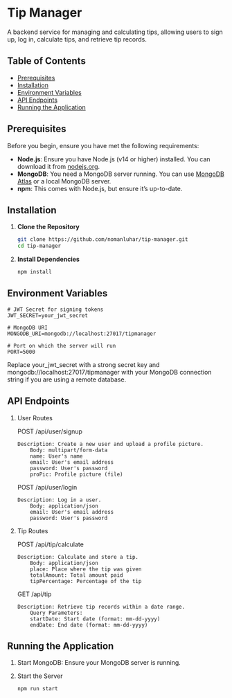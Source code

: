 # Tip Manager

A backend service for managing and calculating tips, allowing users to sign up, log in, calculate tips, and retrieve tip records.

## Table of Contents

- [Prerequisites](#prerequisites)
- [Installation](#installation)
- [Environment Variables](#environment-variables)
- [API Endpoints](#api-endpoints)
- [Running the Application](#running-the-application)

## Prerequisites

Before you begin, ensure you have met the following requirements:

- **Node.js**: Ensure you have Node.js (v14 or higher) installed. You can download it from [nodejs.org](https://nodejs.org/).
- **MongoDB**: You need a MongoDB server running. You can use [MongoDB Atlas](https://www.mongodb.com/cloud/atlas) or a local MongoDB server.
- **npm**: This comes with Node.js, but ensure it’s up-to-date.

## Installation

1. **Clone the Repository**

   ```bash
   git clone https://github.com/nomanluhar/tip-manager.git
   cd tip-manager

   ```

2. **Install Dependencies**

   ```bash
   npm install
   ```

## Environment Variables

    # JWT Secret for signing tokens
    JWT_SECRET=your_jwt_secret

    # MongoDB URI
    MONGODB_URI=mongodb://localhost:27017/tipmanager

    # Port on which the server will run
    PORT=5000

Replace your_jwt_secret with a strong secret key and mongodb://localhost:27017/tipmanager with your MongoDB connection string if you are using a remote database.

## API Endpoints

1.  User Routes

    POST /api/user/signup

        Description: Create a new user and upload a profile picture.
            Body: multipart/form-data
            name: User's name
            email: User's email address
            password: User's password
            proPic: Profile picture (file)

    POST /api/user/login

        Description: Log in a user.
            Body: application/json
            email: User's email address
            password: User's password

2.  Tip Routes

    POST /api/tip/calculate

        Description: Calculate and store a tip.
            Body: application/json
            place: Place where the tip was given
            totalAmount: Total amount paid
            tipPercentage: Percentage of the tip

    GET /api/tip

        Description: Retrieve tip records within a date range.
            Query Parameters:
            startDate: Start date (format: mm-dd-yyyy)
            endDate: End date (format: mm-dd-yyyy)

## Running the Application

1. Start MongoDB: Ensure your MongoDB server is running.

2. Start the Server

    ```bash
    npm run start